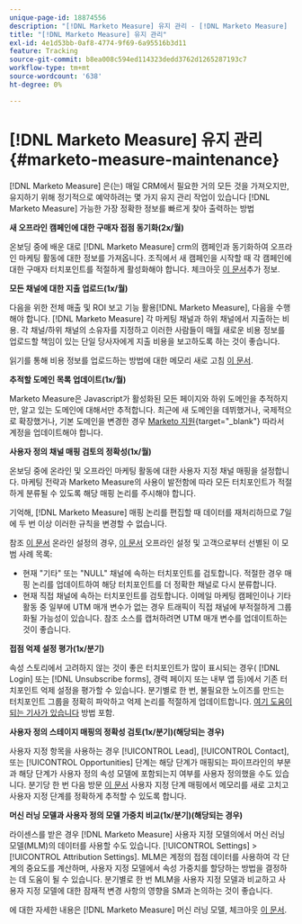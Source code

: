 ```yaml
---
unique-page-id: 18874556
description: "[!DNL Marketo Measure] 유지 관리 - [!DNL Marketo Measure] - 제품 설명서"
title: "[!DNL Marketo Measure] 유지 관리"
exl-id: 4e1d53bb-0af8-4774-9f69-6a95516b3d11
feature: Tracking
source-git-commit: b8ea008c594ed114323dedd3762d1265287193c7
workflow-type: tm+mt
source-wordcount: '638'
ht-degree: 0%

---
```


# [!DNL Marketo Measure] 유지 관리 {#marketo-measure-maintenance}

[!DNL Marketo Measure] 은(는) 매일 CRM에서 필요한 거의 모든 것을 가져오지만, 유지하기 위해 정기적으로 예약하려는 몇 가지 유지 관리 작업이 있습니다 [!DNL Marketo Measure] 가능한 가장 정확한 정보를 빠르게 찾아 출력하는 방법

**새 오프라인 캠페인에 대한 구매자 접점 동기화(2x/월)**

온보딩 중에 배운 대로 [!DNL Marketo Measure] crm의 캠페인과 동기화하여 오프라인 마케팅 활동에 대한 정보를 가져옵니다. 조직에서 새 캠페인을 시작할 때 각 캠페인에 대한 구매자 터치포인트를 적절하게 활성화해야 합니다. 체크아웃 [이 문서](/help/channel-tracking-and-setup/offline-channels/legacy-processes/syncing-offline-campaigns.md)추가 정보.

**모든 채널에 대한 지출 업로드(1x/월)**

다음을 위한 전체 매출 및 ROI 보고 기능 활용[!DNL Marketo Measure], 다음을 수행해야 합니다. [!DNL Marketo Measure] 각 마케팅 채널과 하위 채널에서 지출하는 비용. 각 채널/하위 채널의 소유자를 지정하고 이러한 사람들이 매월 새로운 비용 정보를 업로드할 책임이 있는 단일 당사자에게 지출 비용을 보고하도록 하는 것이 좋습니다.

읽기를 통해 비용 정보를 업로드하는 방법에 대한 메모리 새로 고침 [이 문서](/help/marketing-spend/spend-management/marketing-channel-costs.md).

**추적할 도메인 목록 업데이트(1x/월)**

Marketo Measure은 Javascript가 활성화된 모든 페이지와 하위 도메인을 추적하지만, 알고 있는 도메인에 대해서만 추적합니다. 최근에 새 도메인을 데뷔했거나, 국제적으로 확장했거나, 기본 도메인을 변경한 경우 [Marketo 지원](https://nation.marketo.com/t5/support/ct-p/Support){target="_blank"} 따라서 계정을 업데이트해야 합니다.

**사용자 정의 채널 매핑 검토의 정확성(1x/월)**

온보딩 중에 온라인 및 오프라인 마케팅 활동에 대한 사용자 지정 채널 매핑을 설정합니다. 마케팅 전략과 Marketo Measure의 사용이 발전함에 따라 모든 터치포인트가 적절하게 분류될 수 있도록 해당 매핑 논리를 주시해야 합니다.

기억해, [!DNL Marketo Measure] 매핑 논리를 편집할 때 데이터를 재처리하므로 7일에 두 번 이상 이러한 규칙을 변경할 수 없습니다.

참조 [이 문서](/help/channel-tracking-and-setup/online-channels/online-custom-channel-setup.md) 온라인 설정의 경우, [이 문서](/help/channel-tracking-and-setup/offline-channels/offline-custom-channel-setup.md) 오프라인 설정 및 고객으로부터 선별된 이 모범 사례 목록:

* 현재 &quot;기타&quot; 또는 &quot;NULL&quot; 채널에 속하는 터치포인트를 검토합니다. 적절한 경우 매핑 논리를 업데이트하여 해당 터치포인트를 더 정확한 채널로 다시 분류합니다.
* 현재 직접 채널에 속하는 터치포인트를 검토합니다. 이메일 마케팅 캠페인이나 기타 활동 중 일부에 UTM 매개 변수가 없는 경우 트래픽이 직접 채널에 부적절하게 그룹화될 가능성이 있습니다. 참조 소스를 캡처하려면 UTM 매개 변수를 업데이트하는 것이 좋습니다.

**접점 억제 설정 평가(1x/분기)**

속성 스토리에서 고려하지 않는 것이 좋은 터치포인트가 많이 표시되는 경우( [!DNL Login] 또는 [!DNL Unsubscribe forms], 경력 페이지 또는 내부 앱 등)에서 기존 터치포인트 억제 설정을 평가할 수 있습니다. 분기별로 한 번, 불필요한 노이즈를 만드는 터치포인트 그룹을 정확히 파악하고 억제 논리를 적절하게 업데이트합니다. [여기 도움이 되는 기사가 있습니다](/help/advanced-marketo-measure-features/touchpoint-settings/touchpoint-removal-and-touchpoint-suppression.md)  방법 포함.

**사용자 정의 스테이지 매핑의 정확성 검토(1x/분기)(해당되는 경우)**

사용자 지정 항목을 사용하는 경우 [!UICONTROL Lead], [!UICONTROL Contact], 또는 [!UICONTROL Opportunities] 단계는 해당 단계가 매핑되는 파이프라인의 부분과 해당 단계가 사용자 정의 속성 모델에 포함되는지 여부를 사용자 정의했을 수도 있습니다. 분기당 한 번 다음 방문 [이 문서](/help/advanced-marketo-measure-features/custom-attribution-models/custom-attribution-model-and-setup.md) 사용자 지정 단계 매핑에서 메모리를 새로 고치고 사용자 지정 단계를 정확하게 추적할 수 있도록 합니다.

**머신 러닝 모델과 사용자 정의 모델 가중치 비교(1x/분기)(해당되는 경우)**

라이센스를 받은 경우 [!DNL Marketo Measure] 사용자 지정 모델의에서 머신 러닝 모델(MLM)의 데이터를 사용할 수도 있습니다. [!UICONTROL Settings] > [!UICONTROL Attribution Settings]. MLM은 계정의 접점 데이터를 사용하여 각 단계의 중요도를 계산하며, 사용자 지정 모델에서 속성 가중치를 할당하는 방법을 결정하는 데 도움이 될 수 있습니다. 분기별로 한 번 MLM을 사용자 지정 모델과 비교하고 사용자 지정 모델에 대한 잠재적 변경 사항의 영향을 SM과 논의하는 것이 좋습니다.

에 대한 자세한 내용은 [!DNL Marketo Measure] 머신 러닝 모델, 체크아웃 [이 문서](/help/advanced-marketo-measure-features/custom-attribution-models/machine-learning-model-faq.md).
